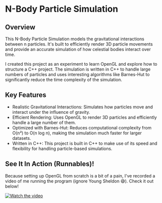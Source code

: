 # N-Body Particle Simulation
## Overview 
This N-Body Particle Simulation models the gravitational interactions between n particles. It's built to efficiently render 3D particle movements and provide an accurate simulation of how celestial bodies interact over time.

I created this project as an experiment to learn OpenGL and explore how to structure a C++ project. The simulation is written in C++ to handle large numbers of particles and uses interesting algorithms like Barnes-Hut to significantly reduce the time complexity of the simulation.

## Key Features

* Realistic Gravitational Interactions: Simulates how particles move and interact under the influence of gravity.
* Efficient Rendering: Uses OpenGL to render 3D particles and efficiently handle a large number of them.
* Optimized with Barnes-Hut: Reduces computational complexity from O(n²) to O(n log n), making the simulation much faster for larger datasets.
* Written in C++: This project is built in C++ to make use of its speed and flexibility for handling particle-based simulations.

## See It In Action (Runnables)!

Because setting up OpenGL from scratch is a bit of a pain, I've recorded a video of me running the program (ignore Young Sheldon 😅). Check it out below!



<a href="https://youtu.be/TAVazWsCWxc" target="_blank">
  <img src="https://img.youtube.com/vi/TAVazWsCWxc/maxresdefault.jpg" alt="Watch the video">
</a>



